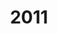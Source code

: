 ---
created: '2024-02-28 21:57:23'
description: ''
fname: pub.post.2011
id: 8b0pd5iu9zjx149hgwvx9tm
title: '2011'
updated: '2024-02-29 00:33:35'
---